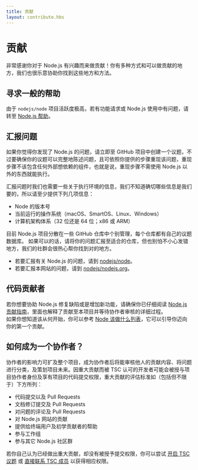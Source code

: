 ```yaml
---
title: 贡献
layout: contribute.hbs
---
```


# 贡献

非常感谢你对于 Node.js 有兴趣而来做贡献！你有多种方式和可以做贡献的地方，我们也很乐意协助你找到这些地方和方法。

## 寻求一般的帮助

由于 `nodejs/node` 项目活跃度极高，若有功能请求或 Node.js 使用中有问题，请转至 [Node.js 帮助](https://github.com/nodejs/help/issues)。

## 汇报问题

如果你觉得你发现了 Node.js 的问题，请立即至 GitHub 项目中创建一个议题，不过要确保你的议题可以完整地陈述问题，且可依照你提供的步骤重现该问题，重现步骤不该包含任何外部想依赖的组件，也就是说，重现步骤不需使用 Node.js 以外的东西就能执行。

汇报问题时我们也需要一些关于执行环境的信息，我们不知道确切哪些信息是我们要的，所以请至少提供下列几项信息：

* Node 的版本号
* 当前运行的操作系统（macOS、SmartOS、Linux、Windows）
* 计算机架构体系（32 位还是 64 位；x86 或 ARM）

目前 Node.js 项目分散在一些 GitHub 仓库中个别管理，每个仓库都有自己的议题数据库。 如果可以的话，请将你的问题汇报至适合的仓库，但也别怕不小心发错地方，我们的社群会很热心帮你找到对的地方。

* 若要汇报有关 Node.js 的问题，请到 [nodejs/node](https://github.com/nodejs/node)。
* 若要汇报本网站的问题，请到 [nodejs/nodejs.org](https://github.com/nodejs/nodejs.org/issues)。

## 代码贡献者

若你想要协助 Node.js 修复缺陷或是增加新功能，请确保你已仔细阅读 [Node.js 贡献指南](https://github.com/nodejs/node/blob/master/CONTRIBUTING.md#pull-requests)，里面也解释了贡献至本项目并等待协作者审核的详细过程。  
如果你想知道该从何开始，你可以参考 [Node 该做什么列表](https://www.nodetodo.org/)，它可以引导你迈向你的第一个贡献。

## 如何成为一个协作者？

协作者的影响力可扩及整个项目，成为协作者后将能审核他人的贡献内容、将问题进行分类，及策划项目未来。因重大贡献而被 TSC 认可的开发者可能会被授与项目协作者身份及享有项目的代码提交权限，重大贡献的评估标准如（包括但不限于）下方所列：

* 代码提交以及 Pull Requests
* 文档修订提交及 Pull Requests
* 对问题的评论及 Pull Requests
* 对 Node.js 网站的贡献
* 提供给终端用户及初学贡献者的帮助
* 参与工作组
* 参与其它 Node.js 社区群

若你自己认为已经做出重大贡献，却没有被授予提交权限，你可以尝试 [开启 TSC 议题](https://github.com/nodejs/TSC/issues) 或 [直接联系 TSC 成员](https://github.com/nodejs/TSC#current-members) 以获得相应权限。
